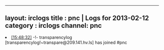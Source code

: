 
---
layout: irclogs
title : pnc | Logs for 2013-02-12
category : irclogs
channel: pnc
---
<li class="logitem"><a href="#15:48:32" name="15:48:32" class="time">[15:48:32]</a> -!- <span class="join">transparencylog</span> [transparencylog!~transpare@209.141.hv.ls] has joined #pnc </li>


